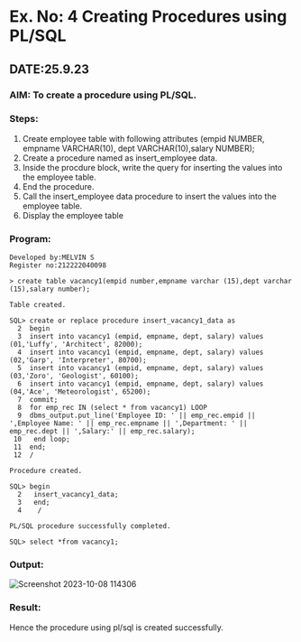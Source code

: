 # Ex. No: 4 Creating Procedures using PL/SQL

## DATE:25.9.23

### AIM: To create a procedure using PL/SQL.

### Steps:
1. Create employee table with following attributes (empid NUMBER, empname VARCHAR(10), dept VARCHAR(10),salary NUMBER);
2. Create a procedure named as insert_employee data.
3. Inside the procdure block, write the query for inserting the values into the employee table.
4. End the procedure.
5. Call the insert_employee data procedure to insert the values into the employee table.
6. Display the employee table

### Program:
```
Developed by:MELVIN S
Register no:212222040098
```
```
> create table vacancy1(empid number,empname varchar (15),dept varchar (15),salary number);

Table created.

SQL> create or replace procedure insert_vacancy1_data as
  2  begin
  3  insert into vacancy1 (empid, empname, dept, salary) values (01,'Luffy', 'Architect', 82000);
  4  insert into vacancy1 (empid, empname, dept, salary) values (02,'Garp', 'Interpreter', 80700);
  5  insert into vacancy1 (empid, empname, dept, salary) values (03,'Zoro', 'Geologist', 60100);
  6  insert into vacancy1 (empid, empname, dept, salary) values (04,'Ace', 'Meteorologist', 65200);
  7  commit;
  8  for emp_rec IN (select * from vacancy1) LOOP
  9  dbms_output.put_line('Employee ID: ' || emp_rec.empid || ',Employee Name: ' || emp_rec.empname || ',Department: ' || emp_rec.dept || ',Salary:' || emp_rec.salary);
 10   end loop;
 11  end;
 12  /

Procedure created.

SQL> begin
  2   insert_vacancy1_data;
  3   end;
  4    /

PL/SQL procedure successfully completed.

SQL> select *from vacancy1;
```
### Output:
![Screenshot 2023-10-08 114306](https://github.com/Melvin14112004/Ex-No-4-Creating-Procedures-using-PL-SQL/assets/129204995/5c3c6c73-5a3c-483e-8d2d-cc8256623b5a)


### Result:
Hence the procedure using pl/sql is created successfully.
